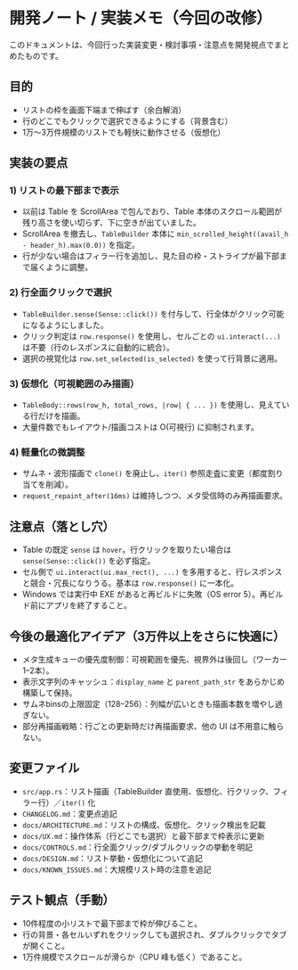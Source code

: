 # 開発ノート / 実装メモ（今回の改修）

このドキュメントは、今回行った実装変更・検討事項・注意点を開発視点でまとめたものです。

## 目的
- リストの枠を画面下端まで伸ばす（余白解消）
- 行のどこでもクリックで選択できるようにする（背景含む）
- 1万〜3万件規模のリストでも軽快に動作させる（仮想化）

## 実装の要点

### 1) リストの最下部まで表示
- 以前は Table を ScrollArea で包んでおり、Table 本体のスクロール範囲が残り高さを使い切らず、下に空きが出ていました。
- ScrollArea を撤去し、`TableBuilder` 本体に `min_scrolled_height((avail_h - header_h).max(0.0))` を指定。
- 行が少ない場合はフィラー行を追加し、見た目の枠・ストライプが最下部まで届くように調整。

### 2) 行全面クリックで選択
- `TableBuilder.sense(Sense::click())` を付与して、行全体がクリック可能になるようにしました。
- クリック判定は `row.response()` を使用し、セルごとの `ui.interact(...)` は不要（行のレスポンスに自動的に統合）。
- 選択の視覚化は `row.set_selected(is_selected)` を使って行背景に適用。

### 3) 仮想化（可視範囲のみ描画）
- `TableBody::rows(row_h, total_rows, |row| { ... })` を使用し、見えている行だけを描画。
- 大量件数でもレイアウト/描画コストは O(可視行) に抑制されます。

### 4) 軽量化の微調整
- サムネ・波形描画で `clone()` を廃止し、`iter()` 参照走査に変更（都度割り当てを削減）。
- `request_repaint_after(16ms)` は維持しつつ、メタ受信時のみ再描画要求。

## 注意点（落とし穴）
- Table の既定 `sense` は `hover`。行クリックを取りたい場合は `sense(Sense::click())` を必ず指定。
- セル側で `ui.interact(ui.max_rect(), ...)` を多用すると、行レスポンスと競合・冗長になりうる。基本は `row.response()` に一本化。
- Windows では実行中 EXE があると再ビルドに失敗（OS error 5）。再ビルド前にアプリを終了すること。

## 今後の最適化アイデア（3万件以上をさらに快適に）
- メタ生成キューの優先度制御：可視範囲を優先、視界外は後回し（ワーカー1–2本）。
- 表示文字列のキャッシュ：`display_name` と `parent_path_str` をあらかじめ構築して保持。
- サムネbinsの上限固定（128–256）：列幅が広いときも描画本数を増やし過ぎない。
- 部分再描画戦略：行ごとの更新時だけ再描画要求、他の UI は不用意に触らない。

## 変更ファイル
- `src/app.rs`：リスト描画（TableBuilder 直使用、仮想化、行クリック、フィラー行）／`iter()` 化
- `CHANGELOG.md`：変更点追記
- `docs/ARCHITECTURE.md`：リストの構成、仮想化、クリック検出を記載
- `docs/UX.md`：操作体系（行どこでも選択）と最下部まで枠表示に更新
- `docs/CONTROLS.md`：行全面クリック/ダブルクリックの挙動を明記
- `docs/DESIGN.md`：リスト挙動・仮想化について追記
- `docs/KNOWN_ISSUES.md`：大規模リスト時の注意を追記

## テスト観点（手動）
- 10件程度の小リストで最下部まで枠が伸びること。
- 行の背景・各セルいずれをクリックしても選択され、ダブルクリックでタブが開くこと。
- 1万件規模でスクロールが滑らか（CPU 峰も低く）であること。

